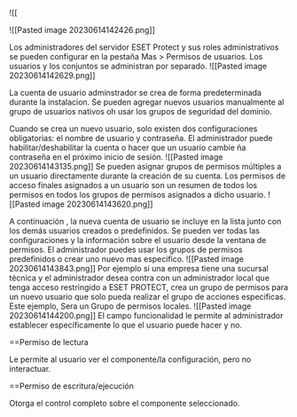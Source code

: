![[

![[Pasted image 20230614142426.png]]

Los administradores del servidor ESET Protect y sus roles administrativos se pueden configurar en la pestaña Mas > Permisos de usuarios.
Los usuarios y los conjuntos se administran por separado.
![[Pasted image 20230614142629.png]]

La cuenta de usuario adminstrador se crea de forma predeterminada durante  la instalacion. Se pueden agregar nuevos usuarios manualmente al grupo de usuarios nativos oh usar los grupos de seguridad del dominio.

Cuando se crea un nuevo usuario, solo existen dos configuraciones obligatorias: el nombre de usuario y contraseña.
El administrador puede habilitar/deshabilitar la cuenta o hacer que un usuario cambie ña contraseña en el próximo inicio de sesión.
![[Pasted image 20230614143135.png]]
Se pueden asignar grupos de permisos múltiples a un usuario directamente durante la creación de su cuenta.
Los permisos de acceso finales asignados a un usuario son un resumen de todos los permisos en todos los grupos de permisos asignados a dicho usuario.
![[Pasted image 20230614143620.png]]

A continuación , la nueva cuenta de usuario se incluye en la lista junto con los demás usuarios creados o predefinidos.
Se pueden ver todas las configuraciones y la información sobre el usuario desde la ventana de permisos.
El administrador puedes usar los grupos de permisos predefinidos o crear uno nuevo mas especifico.
![[Pasted image 20230614143843.png]]
Por ejemplo si una empresa tiene una sucursal técnica y el administrador desea contra con un administrador local que tenga acceso restringido a ESET PROTECT, crea un grupo de permisos para un nuevo usuario que solo pueda realizar el grupo de acciones especificas. Este ejemplo, Sera un Grupo de permisos locales.
![[Pasted image 20230614144200.png]]
El campo funcionalidad le permite al administrador establecer específicamente lo que el usuario puede hacer y no.

==Permiso de lectura

Le permite al usuario ver el componente/la configuración, pero no interactuar.

==Permiso de escritura/ejecución

Otorga el control completo sobre el componente seleccionado.




